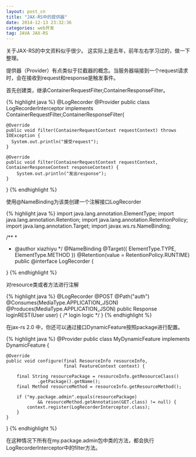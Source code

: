 ```yaml
---
layout: post_cn
title: "JAX-RS中的提供器"
date: 2014-12-13 23:32:36
categories: web开发
tag: JAVA JAX-RS
---
```


关于JAX-RS的中文资料似乎很少。
这实际上是去年，前年左右学习过的，做一下整理。

提供器（Provider）有点类似于拦截器的概念。当服务器端接到一个request请求时，会在接收到request和response是触发事件。

首先创建类，继承ContainerRequestFilter,ContainerResponseFilter。

  {% highlight java %}
@LogRecorder
@Provider
public class LogRecorderInterceptor implements ContainerRequestFilter,ContainerResponseFilter{

    @Override
    public void filter(ContainerRequestContext requestContext) throws IOException {
      System.out.println("接受request");  
    }

    @Override
    public void filter(ContainerRequestContext requestContext, ContainerResponseContext responseContext) {
        System.out.println("发出response");      
    }
}
  {% endhighlight %}

使用@NameBinding为该类创建一个注解接口LogRecorder

  {% highlight java %}
import java.lang.annotation.ElementType;
import java.lang.annotation.Retention;
import java.lang.annotation.RetentionPolicy;
import java.lang.annotation.Target;
import javax.ws.rs.NameBinding;

/**
 *
 * @author xiazhiyu
 */
@NameBinding
@Target({ ElementType.TYPE, ElementType.METHOD })
@Retention(value = RetentionPolicy.RUNTIME)
public @interface LogRecorder {
    
}
  {% endhighlight %}

对resource类或者方法进行注解
  
  {% highlight java %}
  @LogRecorder
  @POST
  @Path("auth")
  @Consumes(MediaType.APPLICATION_JSON)
  @Produces(MediaType.APPLICATION_JSON)
  public Response loginREST(User user) {
    /*
    login logic
    */
  }
  {% endhighlight %}

在jax-rs 2.0 中，你还可以通过接口DynamicFeature按照package进行配置。
  
  {% highlight java %}
@Provider
public class MyDynamicFeature implements DynamicFeature {

    @Override
    public void configure(final ResourceInfo resourceInfo,
                          final FeatureContext context) {

        final String resourcePackage = resourceInfo.getResourceClass()
                .getPackage().getName();
        final Method resourceMethod = resourceInfo.getResourceMethod();

        if ("my.package.admin".equals(resourcePackage)
                && resourceMethod.getAnnotation(GET.class) != null) {
            context.register(LogRecorderInterceptor.class);
        }
    }
}
  {% endhighlight %}

在这种情况下所有在my.package.admin包中类的方法，都会执行LogRecorderInterceptor中的filter方法。
  
